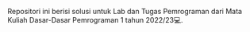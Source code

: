 Repositori ini berisi solusi untuk Lab dan Tugas Pemrograman dari Mata Kuliah Dasar-Dasar Pemrograman 1 tahun 2022/23💻.

